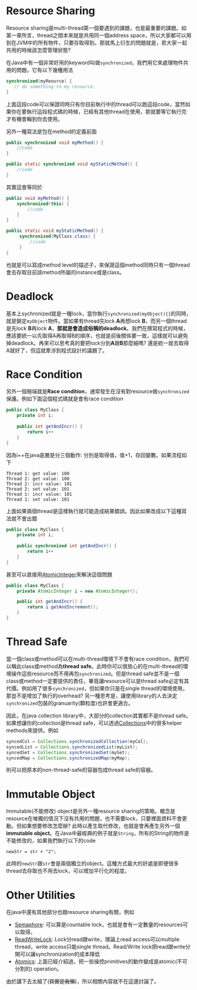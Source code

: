 # Resource Sharing

Resource sharing是multi-thread第一個要遇到的課題，也是最重要的課題。如第一章所言，thread之間本來就是共用同一個address space，所以大家都可以用到在JVM中的所有物件，只要存取得到。那就馬上衍生的問題就是，若大家一起共用的時候該怎麼管理狀態?

在Java中有一個非常好用的keyword叫做`synchronized`，我們用它來處理物件共用的問題。它有以下幾種用法

```java
synchronized(myReource) {
   // do something to my resource.
}
```

上面這段code可以保證同時只有你目前執行中的thread可以跑這段code，當然如果你在要執行這段程式碼的時候，已經有其他thread在使用，那就要等它執行完才有機會輪到你去使用。

另外一種寫法是包在method的定義前面

```java
public synchronized void myMethod() {
    //code
}

public static synchronized void myStaticMethod() {
    //code
}
```

其實這會等同於

```java
public void myMethod() {
    synchronized(this) {
        //code
    }
}

public static void myStaticMethod() {
     synchronized(MyClass.class) {
         //code
     }
}
```

也就是可以寫成method level的描述子，來保證這個method同時只有一個thread會去存取目前該method所屬的instance或是class。

# Deadlock

基本上sychronized就是一種lock，當你執行`synchronized(myObject){}`的同時，就是鎖定`myObject`物件。當如果有thread先lock **A**再想lock **B**，而另一個thread是先lock **B**再lock **A**，**那就是會造成俗稱的deadlock**。我們在撰寫程式的時候，應該要統一以先取得A再取得B的順序，也就是前後關係要一致，這樣就可以避免掉deadlock。再來可以思考真的要把lock分到**A**跟**B**那麼細嗎? 還是統一就去取得A就好了，但這就牽涉到程式設計的議題了。

# Race Condition

另外一個極端就是**Race condition**，通常發生在沒有對resource做`synchronized`保護。例如下面這個程式碼就是會有race condition

```java
public class MyClass {
    private int i;
    
    public int getAndIncr() {
        return i++
    }
}
```

因為i++在java底層是分三個動作: 分別是取得值，值+1，存回變數。如果流程如下

```
Thread 1: get value: 100
Thread 2: get value: 100
Thread 2: incr value: 101
Thread 2: set value: 101
Thread 1: incr value: 101
Thread 1: set value: 101
```

上面如果兩個thread是這樣執行就可能造成結果錯誤。因此如果改成以下這種寫法就不會出錯
```java
public class MyClass {
    private int i;
    
    public synchronized int getAndIncr() {
        return i++
    }
}
```

甚至可以直接用[AtomicInteger](https://docs.oracle.com/javase/8/docs/api/java/util/concurrent/atomic/AtomicInteger.html)來解決這個問題 
```java
public class MyClass {
    private AtomicInteger i = new AtomicInteger();

    public int getAndIncr() {
        return i.getAndIncrement();
    }
}
```

# Thread Safe
當一個class或method可以在multi-thread環境下不會有race condition，我們可以稱此class或method為**thread safe**。此時你可以很放心的在multi-thread的環境操作這些resource而不用再包`synchronized`。但是thread safe並不是一個class或method一定要提供的責任，畢竟讓resource可以是thread safe必定有其代價。例如用了很多`synchronized`，但如果你只是在single thread的環境使用，那豈不是增加了執行的overhead? 另一種思考是，讓使用library的人去決定`synchronized`包裝的granuarity(顆粒度)也許會更適合。

因此，在java collection library中，大部分的collection其實都不是thread safe。如果想讓你的collection是thread safe，可以透過[Collections](https://docs.oracle.com/javase/8/docs/api/java/util/Collections.html)中的很多helper methods來提供。例如

```java
syncedCol = Collections.synchronizedCollection(myCol);
syncedList = Collections.synchronizedList(myList);
syncedSet = Collections.synchronizedSet(mySet);
syncedMap = Collections.synchronizedMap(myMap);
```

則可以把原本的non-thread-safe的容器包成thread safe的容器。

# Immutable Object

Immutable(不能修改) object是另外一種resource sharing的策略。概念是resource在唯獨的情況下沒有共用的問題，也不需要lock，只要裡面資料不會更動。但如果想要修改怎麼辦? 此時以產生取代修改，也就是會再產生另外一個**immutable object**。在Java中最經典的例子就是`String`，所有的String的物件是不能修改的，如果我們執行以下的code

```
newStr = str + "2";
```

此時的`newStr`跟`str`會是兩個獨立的object。這種方式最大的好處是即便很多thread去存取也不用去lock，可以增加平行化的程度。


# Other Utilities

在java中還有其他部分也跟resource sharing有關，例如

- [Semaphore](https://docs.oracle.com/javase/8/docs/api/index.html?java/util/concurrent/Semaphore.html): 可以算是countable lock，也就是會有一定數量的resources可以取得。
- [ReadWriteLock](https://docs.oracle.com/javase/8/docs/api/index.html?java/util/concurrent/locks/ReentrantReadWriteLock.html): Lock分read跟write，理論上read access可以multiple thread，write access只能single thread。Read/Write lock把read跟write分開可以讓synchronization的成本降低
- [Atomics](https://docs.oracle.com/javase/8/docs/api/index.html?java/util/concurrent/atomic/package-summary.html): 上面已經介紹過，把一些操控primitives的動作變成是atomic(不可分割的) operation。

由於講下去太細了(~~其實是我懶~~)，所以相關內容就不在這邊討論了。